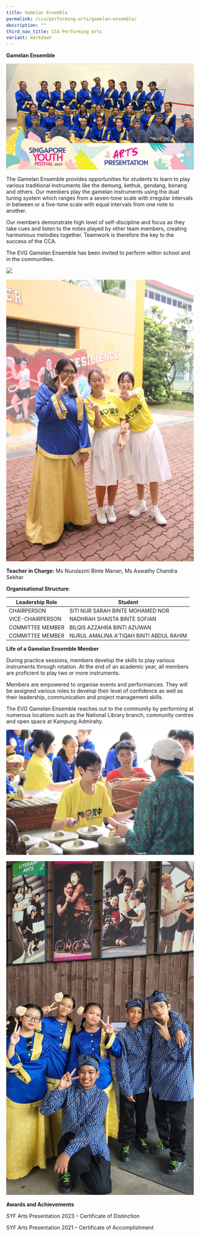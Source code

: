```yaml
---
title: Gamelan Ensemble
permalink: /cca/performing-arts/gamelan-ensemble/
description: ""
third_nav_title: CCA Performing Arts
variant: markdown
---
```

**Gamelan Ensemble**

![](/images/gamelan1.jpg)

The Gamelan Ensemble provides opportunities for students to learn to play various traditional instruments like the demung, kethuk, gendang, bonang and others. Our members play the gamelan instruments using the dual tuning system which ranges from a seven-tone scale with irregular intervals in between or a five-tone scale with equal intervals from one note to another.

Our members demonstrate high level of self-discipline and focus as they take cues and listen to the notes played by other team members, creating harmonious melodies together. Teamwork is therefore the key to the success of the CCA.

The EVG Gamelan Ensemble has been invited to perform within school and in the communities.

![](/images/gamelan3%20combined%20group%20photo.JPG)

![](/images/gamelan5%20nadhrah%20with%20her%20new%20acquantance%20from%20anglican%20high%20school.JPG)

**Teacher in Charge:** Ms Nurulazmi Binte Manan, Ms Aswathy Chandra Sekhar

**Organisational Structure**:

 | Leadership Role | Student                                  |
|---------------------------------|-------------------------------------------------------|
| CHAIRPERSON | SITI NUR SARAH BINTE MOHAMED NOR                                           |
| VICE-CHAIRPERSON | NADHRAH SHAISTA BINTE SOFIAN                                          |
| COMMITTEE MEMBER | BILQIS AZZAHRA BINTI AZUWAN                                            |
| COMMITTEE MEMBER          | NURUL AMALINA A'TIQAH BINTI ABDUL RAHIM                                    |

**Life of a Gamelan Ensemble Member**

During practice sessions, members develop the skills to play various instruments through rotation. At the end of an academic year, all members are proficient to play two or more instruments.

Members are empowered to organise events and performances. They will be assigned various roles to develop their level of confidence as well as their leadership, communication and project management skills.

The EVG Gamelan Ensemble reaches out to the community by performing at numerous locations such as the National Library branch, community centres and open space at Kampung Admiralty.

![](/images/gamelan6%20students%20from%20anglican%20high%20school%20learning%20to%20play%20gamelan.JPG)

![](/images/gamelan3.jpg)

**Awards and Achievements**

SYF Arts Presentation 2023 – Certificate of Distinction

SYF Arts Presentation 2021 – Certificate of Accomplishment